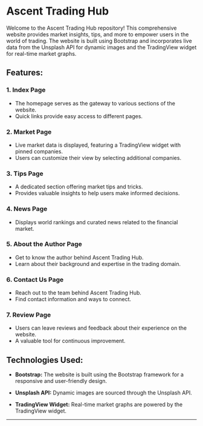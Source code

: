 # Ascent Trading Hub

Welcome to the Ascent Trading Hub repository! This comprehensive website provides market insights, tips, and more to empower users in the world of trading. The website is built using Bootstrap and incorporates live data from the Unsplash API for dynamic images and the TradingView widget for real-time market graphs.

## Features:

### 1. Index Page
- The homepage serves as the gateway to various sections of the website.
- Quick links provide easy access to different pages.

### 2. Market Page
- Live market data is displayed, featuring a TradingView widget with pinned companies.
- Users can customize their view by selecting additional companies.

### 3. Tips Page
- A dedicated section offering market tips and tricks.
- Provides valuable insights to help users make informed decisions.

### 4. News Page
- Displays world rankings and curated news related to the financial market.

### 5. About the Author Page
- Get to know the author behind Ascent Trading Hub.
- Learn about their background and expertise in the trading domain.

### 6. Contact Us Page
- Reach out to the team behind Ascent Trading Hub.
- Find contact information and ways to connect.

### 7. Review Page
- Users can leave reviews and feedback about their experience on the website.
- A valuable tool for continuous improvement.

## Technologies Used:

- **Bootstrap:** The website is built using the Bootstrap framework for a responsive and user-friendly design.

- **Unsplash API:** Dynamic images are sourced through the Unsplash API.

- **TradingView Widget:** Real-time market graphs are powered by the TradingView widget.

---



